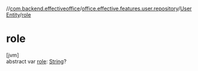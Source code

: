 //[com.backend.effectiveoffice](../../../index.md)/[office.effective.features.user.repository](../index.md)/[UserEntity](index.md)/[role](role.md)

# role

[jvm]\
abstract var [role](role.md): [String](https://kotlinlang.org/api/latest/jvm/stdlib/kotlin/-string/index.html)?

